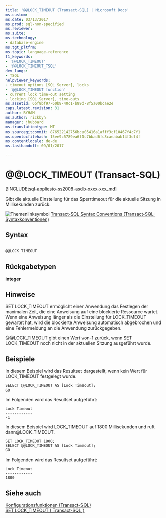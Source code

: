 ```yaml
---
title: '@@LOCK_TIMEOUT (Transact-SQL) | Microsoft Docs'
ms.custom: 
ms.date: 03/13/2017
ms.prod: sql-non-specified
ms.reviewer: 
ms.suite: 
ms.technology:
- database-engine
ms.tgt_pltfrm: 
ms.topic: language-reference
f1_keywords:
- '@@LOCK_TIMEOUT'
- '@@LOCK_TIMEOUT_TSQL'
dev_langs:
- TSQL
helpviewer_keywords:
- timeout options [SQL Server], locks
- '@@LOCK_TIMEOUT function'
- current lock time-out setting
- locking [SQL Server], time-outs
ms.assetid: 6bf8bf97-60b8-40c1-b89d-8f5a00bcae2e
caps.latest.revision: 31
author: BYHAM
ms.author: rickbyh
manager: jhubbard
ms.translationtype: MT
ms.sourcegitcommit: 876522142756bca05416a1afff3cf10467f4c7f1
ms.openlocfilehash: 15ee9c5789ea6f1c7bbad6fc8caeabab14f3df4f
ms.contentlocale: de-de
ms.lasthandoff: 09/01/2017

---
```

# <a name="locktimeout-transact-sql"></a>@@LOCK_TIMEOUT (Transact-SQL)
[!INCLUDE[tsql-appliesto-ss2008-asdb-xxxx-xxx_md](../../includes/tsql-appliesto-ss2008-asdb-xxxx-xxx-md.md)]

  Gibt die aktuelle Einstellung für das Sperrtimeout für die aktuelle Sitzung in Millisekunden zurück.  
  
 ![Themenlinksymbol](../../database-engine/configure-windows/media/topic-link.gif "Topic link icon") [Transact-SQL Syntax Conventions (Transact-SQL-Syntaxkonventionen)](../../t-sql/language-elements/transact-sql-syntax-conventions-transact-sql.md)  
  
## <a name="syntax"></a>Syntax  
  
```  
  
@@LOCK_TIMEOUT  
```  
  
## <a name="return-types"></a>Rückgabetypen  
 **integer**  
  
## <a name="remarks"></a>Hinweise  
 SET LOCK_TIMEOUT ermöglicht einer Anwendung das Festlegen der maximalen Zeit, die eine Anweisung auf eine blockierte Ressource wartet. Wenn eine Anweisung länger als die Einstellung für LOCK_TIMEOUT gewartet hat, wird die blockierte Anweisung automatisch abgebrochen und eine Fehlermeldung an die Anwendung zurückgegeben.  
  
 @@LOCK_TIMEOUT gibt einen Wert von-1 zurück, wenn SET LOCK_TIMEOUT noch nicht in der aktuellen Sitzung ausgeführt wurde.  
  
## <a name="examples"></a>Beispiele  
 In diesem Beispiel wird das Resultset dargestellt, wenn kein Wert für LOCK_TIMEOUT festgelegt wurde.  
  
```  
SELECT @@LOCK_TIMEOUT AS [Lock Timeout];  
GO  
```  
  
 Im Folgenden wird das Resultset aufgeführt:  
  
```  
Lock Timeout  
------------  
-1  
```  
  
 In diesem Beispiel wird LOCK_TIMEOUT auf 1800 Millisekunden und ruft dann@LOCK_TIMEOUT.  
  
```  
SET LOCK_TIMEOUT 1800;  
SELECT @@LOCK_TIMEOUT AS [Lock Timeout];  
GO  
```  
  
 Im Folgenden wird das Resultset aufgeführt:  
  
```  
Lock Timeout  
------------  
1800          
```  
  
## <a name="see-also"></a>Siehe auch  
 [Konfigurationsfunktionen (Transact-SQL)](../../t-sql/functions/configuration-functions-transact-sql.md)   
 [SET LOCK_TIMEOUT &#40; Transact-SQL &#41;](../../t-sql/statements/set-lock-timeout-transact-sql.md)  
  
  
